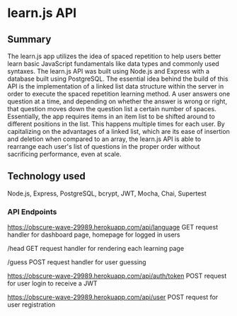 # learn.js API

## Summary

The learn.js app utilizes the idea of spaced repetition to help users better learn basic JavaScript fundamentals like data types and commonly used syntaxes. The learn.js API was built using Node.js and Express with a database built using PostgreSQL. The essential idea behind the build of this API is the implementation of a linked list data structure within the server in order to execute the spaced repetition learning method. A user answers one question at a time, and depending on whether the answer is wrong or right, that question moves down the question list a certain number of spaces. Essentially, the app requires items in an item list to be shifted around to different positions in the list. This happens multiple times for each user. By capitalizing on the advantages of a linked list, which are its ease of insertion and deletion when compared to an array, the learn.js API is able to rearrange each user's list of questions in the proper order without sacrificing performance, even at scale.

## Technology used

Node.js, Express, PostgreSQL, bcrypt, JWT, Mocha, Chai, Supertest

### API Endpoints

https://obscure-wave-29989.herokuapp.com/api/language
GET request handler for dashboard page, homepage for logged in users

/head
GET request handler for rendering each learning page 

/guess
POST request handler for user guessing


https://obscure-wave-29989.herokuapp.com/api/auth/token
POST request for user login to receive a JWT


https://obscure-wave-29989.herokuapp.com/api/user
POST request for user registration
